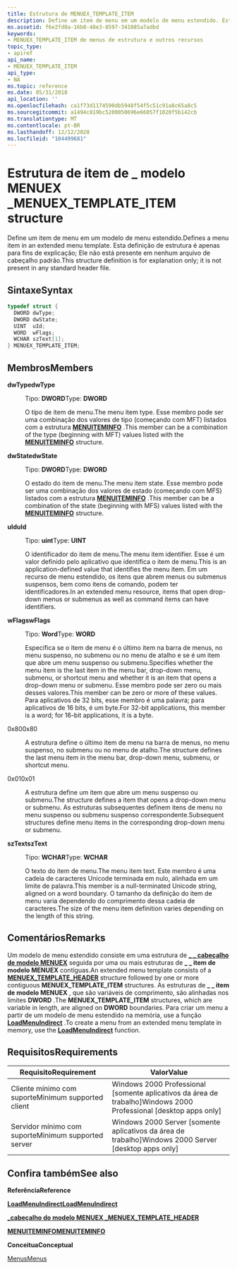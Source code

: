 ```yaml
---
title: Estrutura de MENUEX_TEMPLATE_ITEM
description: Define um item de menu em um modelo de menu estendido. Esta definição de estrutura é apenas para fins de explicação; Ele não está presente em nenhum arquivo de cabeçalho padrão.
ms.assetid: f6e2fd0a-16b8-48e3-8597-341085a7adbd
keywords:
- MENUEX_TEMPLATE_ITEM de menus de estrutura e outros recursos
topic_type:
- apiref
api_name:
- MENUEX_TEMPLATE_ITEM
api_type:
- NA
ms.topic: reference
ms.date: 05/31/2018
api_location: ''
ms.openlocfilehash: ca1f73d1174590db5948f54f5c51c91a8c65a8c5
ms.sourcegitcommit: a1494c819bc5200050696e66057f1020f5b142cb
ms.translationtype: MT
ms.contentlocale: pt-BR
ms.lasthandoff: 12/12/2020
ms.locfileid: "104499681"
---
```

# <a name="menuex_template_item-structure"></a><span data-ttu-id="0c3d7-105">Estrutura de item de \_ modelo MENUEX \_</span><span class="sxs-lookup"><span data-stu-id="0c3d7-105">MENUEX\_TEMPLATE\_ITEM structure</span></span>

<span data-ttu-id="0c3d7-106">Define um item de menu em um modelo de menu estendido.</span><span class="sxs-lookup"><span data-stu-id="0c3d7-106">Defines a menu item in an extended menu template.</span></span> <span data-ttu-id="0c3d7-107">Esta definição de estrutura é apenas para fins de explicação; Ele não está presente em nenhum arquivo de cabeçalho padrão.</span><span class="sxs-lookup"><span data-stu-id="0c3d7-107">This structure definition is for explanation only; it is not present in any standard header file.</span></span>

## <a name="syntax"></a><span data-ttu-id="0c3d7-108">Sintaxe</span><span class="sxs-lookup"><span data-stu-id="0c3d7-108">Syntax</span></span>

```C++
typedef struct {
  DWORD dwType;
  DWORD dwState;
  UINT  uId;
  WORD  wFlags;
  WCHAR szText[1];
} MENUEX_TEMPLATE_ITEM;
```

## <a name="members"></a><span data-ttu-id="0c3d7-109">Membros</span><span class="sxs-lookup"><span data-stu-id="0c3d7-109">Members</span></span>

<dl> <dt>

<span data-ttu-id="0c3d7-110">**dwType**</span><span class="sxs-lookup"><span data-stu-id="0c3d7-110">**dwType**</span></span>
</dt> <dd>

<span data-ttu-id="0c3d7-111">Tipo: **DWORD**</span><span class="sxs-lookup"><span data-stu-id="0c3d7-111">Type: **DWORD**</span></span>

</dd> <dd>

<span data-ttu-id="0c3d7-112">O tipo de item de menu.</span><span class="sxs-lookup"><span data-stu-id="0c3d7-112">The menu item type.</span></span> <span data-ttu-id="0c3d7-113">Esse membro pode ser uma combinação dos valores de tipo (começando com MFT) listados com a estrutura [**MENUITEMINFO**](/windows/win32/api/winuser/ns-winuser-menuiteminfoa) .</span><span class="sxs-lookup"><span data-stu-id="0c3d7-113">This member can be a combination of the type (beginning with MFT) values listed with the [**MENUITEMINFO**](/windows/win32/api/winuser/ns-winuser-menuiteminfoa) structure.</span></span>

</dd> <dt>

<span data-ttu-id="0c3d7-114">**dwState**</span><span class="sxs-lookup"><span data-stu-id="0c3d7-114">**dwState**</span></span>
</dt> <dd>

<span data-ttu-id="0c3d7-115">Tipo: **DWORD**</span><span class="sxs-lookup"><span data-stu-id="0c3d7-115">Type: **DWORD**</span></span>

</dd> <dd>

<span data-ttu-id="0c3d7-116">O estado do item de menu.</span><span class="sxs-lookup"><span data-stu-id="0c3d7-116">The menu item state.</span></span> <span data-ttu-id="0c3d7-117">Esse membro pode ser uma combinação dos valores de estado (começando com MFS) listados com a estrutura [**MENUITEMINFO**](/windows/win32/api/winuser/ns-winuser-menuiteminfoa) .</span><span class="sxs-lookup"><span data-stu-id="0c3d7-117">This member can be a combination of the state (beginning with MFS) values listed with the [**MENUITEMINFO**](/windows/win32/api/winuser/ns-winuser-menuiteminfoa) structure.</span></span>

</dd> <dt>

<span data-ttu-id="0c3d7-118">**uId**</span><span class="sxs-lookup"><span data-stu-id="0c3d7-118">**uId**</span></span>
</dt> <dd>

<span data-ttu-id="0c3d7-119">Tipo: **uint**</span><span class="sxs-lookup"><span data-stu-id="0c3d7-119">Type: **UINT**</span></span>

</dd> <dd>

<span data-ttu-id="0c3d7-120">O identificador do item de menu.</span><span class="sxs-lookup"><span data-stu-id="0c3d7-120">The menu item identifier.</span></span> <span data-ttu-id="0c3d7-121">Esse é um valor definido pelo aplicativo que identifica o item de menu.</span><span class="sxs-lookup"><span data-stu-id="0c3d7-121">This is an application-defined value that identifies the menu item.</span></span> <span data-ttu-id="0c3d7-122">Em um recurso de menu estendido, os itens que abrem menus ou submenus suspensos, bem como itens de comando, podem ter identificadores.</span><span class="sxs-lookup"><span data-stu-id="0c3d7-122">In an extended menu resource, items that open drop-down menus or submenus as well as command items can have identifiers.</span></span>

</dd> <dt>

<span data-ttu-id="0c3d7-123">**wFlags**</span><span class="sxs-lookup"><span data-stu-id="0c3d7-123">**wFlags**</span></span>
</dt> <dd>

<span data-ttu-id="0c3d7-124">Tipo: **Word**</span><span class="sxs-lookup"><span data-stu-id="0c3d7-124">Type: **WORD**</span></span>

</dd> <dd>

<span data-ttu-id="0c3d7-125">Especifica se o item de menu é o último item na barra de menus, no menu suspenso, no submenu ou no menu de atalho e se é um item que abre um menu suspenso ou submenu.</span><span class="sxs-lookup"><span data-stu-id="0c3d7-125">Specifies whether the menu item is the last item in the menu bar, drop-down menu, submenu, or shortcut menu and whether it is an item that opens a drop-down menu or submenu.</span></span> <span data-ttu-id="0c3d7-126">Esse membro pode ser zero ou mais desses valores.</span><span class="sxs-lookup"><span data-stu-id="0c3d7-126">This member can be zero or more of these values.</span></span> <span data-ttu-id="0c3d7-127">Para aplicativos de 32 bits, esse membro é uma palavra; para aplicativos de 16 bits, é um byte.</span><span class="sxs-lookup"><span data-stu-id="0c3d7-127">For 32-bit applications, this member is a word; for 16-bit applications, it is a byte.</span></span>

<dt>

<span data-ttu-id="0c3d7-128">0x80</span><span class="sxs-lookup"><span data-stu-id="0c3d7-128">0x80</span></span>
</dt> <dd>

<span data-ttu-id="0c3d7-129">A estrutura define o último item de menu na barra de menus, no menu suspenso, no submenu ou no menu de atalho.</span><span class="sxs-lookup"><span data-stu-id="0c3d7-129">The structure defines the last menu item in the menu bar, drop-down menu, submenu, or shortcut menu.</span></span>

</dd> <dt>

<span data-ttu-id="0c3d7-130">0x01</span><span class="sxs-lookup"><span data-stu-id="0c3d7-130">0x01</span></span>
</dt> <dd>

<span data-ttu-id="0c3d7-131">A estrutura define um item que abre um menu suspenso ou submenu.</span><span class="sxs-lookup"><span data-stu-id="0c3d7-131">The structure defines a item that opens a drop-down menu or submenu.</span></span> <span data-ttu-id="0c3d7-132">As estruturas subsequentes definem itens de menu no menu suspenso ou submenu suspenso correspondente.</span><span class="sxs-lookup"><span data-stu-id="0c3d7-132">Subsequent structures define menu items in the corresponding drop-down menu or submenu.</span></span>

</dd> </dl> </dd> <dt>

<span data-ttu-id="0c3d7-133">**szText**</span><span class="sxs-lookup"><span data-stu-id="0c3d7-133">**szText**</span></span>
</dt> <dd>

<span data-ttu-id="0c3d7-134">Tipo: **WCHAR**</span><span class="sxs-lookup"><span data-stu-id="0c3d7-134">Type: **WCHAR**</span></span>

</dd> <dd>

<span data-ttu-id="0c3d7-135">O texto do item de menu.</span><span class="sxs-lookup"><span data-stu-id="0c3d7-135">The menu item text.</span></span> <span data-ttu-id="0c3d7-136">Este membro é uma cadeia de caracteres Unicode terminada em nulo, alinhada em um limite de palavra.</span><span class="sxs-lookup"><span data-stu-id="0c3d7-136">This member is a null-terminated Unicode string, aligned on a word boundary.</span></span> <span data-ttu-id="0c3d7-137">O tamanho da definição do item de menu varia dependendo do comprimento dessa cadeia de caracteres.</span><span class="sxs-lookup"><span data-stu-id="0c3d7-137">The size of the menu item definition varies depending on the length of this string.</span></span>

</dd> </dl>

## <a name="remarks"></a><span data-ttu-id="0c3d7-138">Comentários</span><span class="sxs-lookup"><span data-stu-id="0c3d7-138">Remarks</span></span>

<span data-ttu-id="0c3d7-139">Um modelo de menu estendido consiste em uma estrutura de [**\_ \_ cabeçalho de modelo MENUEX**](menuex-template-header.md) seguida por uma ou mais estruturas de **\_ \_ item de modelo MENUEX** contíguas.</span><span class="sxs-lookup"><span data-stu-id="0c3d7-139">An extended menu template consists of a [**MENUEX\_TEMPLATE\_HEADER**](menuex-template-header.md) structure followed by one or more contiguous **MENUEX\_TEMPLATE\_ITEM** structures.</span></span> <span data-ttu-id="0c3d7-140">As estruturas de **\_ \_ item de modelo MENUEX** , que são variáveis de comprimento, são alinhadas nos limites **DWORD** .</span><span class="sxs-lookup"><span data-stu-id="0c3d7-140">The **MENUEX\_TEMPLATE\_ITEM** structures, which are variable in length, are aligned on **DWORD** boundaries.</span></span> <span data-ttu-id="0c3d7-141">Para criar um menu a partir de um modelo de menu estendido na memória, use a função [**LoadMenuIndirect**](/windows/desktop/api/Winuser/nf-winuser-loadmenuindirecta) .</span><span class="sxs-lookup"><span data-stu-id="0c3d7-141">To create a menu from an extended menu template in memory, use the [**LoadMenuIndirect**](/windows/desktop/api/Winuser/nf-winuser-loadmenuindirecta) function.</span></span>

## <a name="requirements"></a><span data-ttu-id="0c3d7-142">Requisitos</span><span class="sxs-lookup"><span data-stu-id="0c3d7-142">Requirements</span></span>



| <span data-ttu-id="0c3d7-143">Requisito</span><span class="sxs-lookup"><span data-stu-id="0c3d7-143">Requirement</span></span> | <span data-ttu-id="0c3d7-144">Valor</span><span class="sxs-lookup"><span data-stu-id="0c3d7-144">Value</span></span> |
|-------------------------------------|------------------------------------------------------------|
| <span data-ttu-id="0c3d7-145">Cliente mínimo com suporte</span><span class="sxs-lookup"><span data-stu-id="0c3d7-145">Minimum supported client</span></span><br/> | <span data-ttu-id="0c3d7-146">Windows 2000 Professional \[somente aplicativos da área de trabalho\]</span><span class="sxs-lookup"><span data-stu-id="0c3d7-146">Windows 2000 Professional \[desktop apps only\]</span></span><br/> |
| <span data-ttu-id="0c3d7-147">Servidor mínimo com suporte</span><span class="sxs-lookup"><span data-stu-id="0c3d7-147">Minimum supported server</span></span><br/> | <span data-ttu-id="0c3d7-148">Windows 2000 Server \[somente aplicativos da área de trabalho\]</span><span class="sxs-lookup"><span data-stu-id="0c3d7-148">Windows 2000 Server \[desktop apps only\]</span></span><br/>       |



## <a name="see-also"></a><span data-ttu-id="0c3d7-149">Confira também</span><span class="sxs-lookup"><span data-stu-id="0c3d7-149">See also</span></span>

<dl> <dt>

<span data-ttu-id="0c3d7-150">**Referência**</span><span class="sxs-lookup"><span data-stu-id="0c3d7-150">**Reference**</span></span>
</dt> <dt>

[<span data-ttu-id="0c3d7-151">**LoadMenuIndirect**</span><span class="sxs-lookup"><span data-stu-id="0c3d7-151">**LoadMenuIndirect**</span></span>](/windows/desktop/api/Winuser/nf-winuser-loadmenuindirecta)
</dt> <dt>

[<span data-ttu-id="0c3d7-152">**\_cabeçalho do modelo MENUEX \_**</span><span class="sxs-lookup"><span data-stu-id="0c3d7-152">**MENUEX\_TEMPLATE\_HEADER**</span></span>](menuex-template-header.md)
</dt> <dt>

[<span data-ttu-id="0c3d7-153">**MENUITEMINFO**</span><span class="sxs-lookup"><span data-stu-id="0c3d7-153">**MENUITEMINFO**</span></span>](/windows/win32/api/winuser/ns-winuser-menuiteminfoa)
</dt> <dt>

<span data-ttu-id="0c3d7-154">**Conceitua**</span><span class="sxs-lookup"><span data-stu-id="0c3d7-154">**Conceptual**</span></span>
</dt> <dt>

[<span data-ttu-id="0c3d7-155">Menus</span><span class="sxs-lookup"><span data-stu-id="0c3d7-155">Menus</span></span>](menus.md)
</dt> </dl>

 

 





